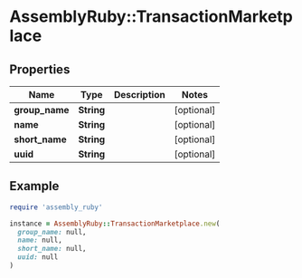 # AssemblyRuby::TransactionMarketplace

## Properties

| Name | Type | Description | Notes |
| ---- | ---- | ----------- | ----- |
| **group_name** | **String** |  | [optional] |
| **name** | **String** |  | [optional] |
| **short_name** | **String** |  | [optional] |
| **uuid** | **String** |  | [optional] |

## Example

```ruby
require 'assembly_ruby'

instance = AssemblyRuby::TransactionMarketplace.new(
  group_name: null,
  name: null,
  short_name: null,
  uuid: null
)
```

